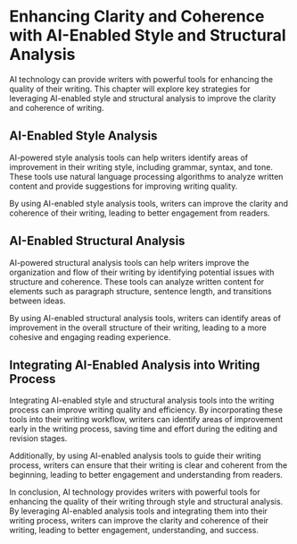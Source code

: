 Enhancing Clarity and Coherence with AI-Enabled Style and Structural Analysis
========================================================================================================================================================

AI technology can provide writers with powerful tools for enhancing the quality of their writing. This chapter will explore key strategies for leveraging AI-enabled style and structural analysis to improve the clarity and coherence of writing.

AI-Enabled Style Analysis
-------------------------

AI-powered style analysis tools can help writers identify areas of improvement in their writing style, including grammar, syntax, and tone. These tools use natural language processing algorithms to analyze written content and provide suggestions for improving writing quality.

By using AI-enabled style analysis tools, writers can improve the clarity and coherence of their writing, leading to better engagement from readers.

AI-Enabled Structural Analysis
------------------------------

AI-powered structural analysis tools can help writers improve the organization and flow of their writing by identifying potential issues with structure and coherence. These tools can analyze written content for elements such as paragraph structure, sentence length, and transitions between ideas.

By using AI-enabled structural analysis tools, writers can identify areas of improvement in the overall structure of their writing, leading to a more cohesive and engaging reading experience.

Integrating AI-Enabled Analysis into Writing Process
----------------------------------------------------

Integrating AI-enabled style and structural analysis tools into the writing process can improve writing quality and efficiency. By incorporating these tools into their writing workflow, writers can identify areas of improvement early in the writing process, saving time and effort during the editing and revision stages.

Additionally, by using AI-enabled analysis tools to guide their writing process, writers can ensure that their writing is clear and coherent from the beginning, leading to better engagement and understanding from readers.

In conclusion, AI technology provides writers with powerful tools for enhancing the quality of their writing through style and structural analysis. By leveraging AI-enabled analysis tools and integrating them into their writing process, writers can improve the clarity and coherence of their writing, leading to better engagement, understanding, and success.


